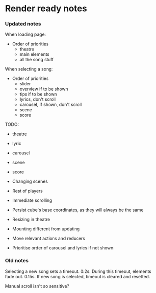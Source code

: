 # Render ready notes

### Updated notes

When loading page:

* Order of priorities
    * theatre
    * main elements
    * all the song stuff

When selecting a song:

* Order of priorities
    * slider
    * overview if to be shown
    * tips if to be shown
    * lyrics, don't scroll
    * carousel, if shown, don't scroll
    * scene
    * score

TODO:
* theatre
* lyric
* carousel
* scene
* score

* Changing scenes
* Rest of players
* Immediate scrolling
* Persist cube's base coordinates, as they will always be the same
* Resizing in theatre
* Mounting different from updating
* Move relevant actions and reducers
* Prioritise order of carousel and lyrics if not shown

### Old notes

Selecting a new song sets a timeout. 0.2s.
During this timeout, elements fade out. 0.15s.
If new song is selected, timeout is cleared and resetted.

Manual scroll isn't so sensitive?

